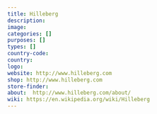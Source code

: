 ```yaml
---
title: Hilleberg
description:
image:
categories: []
purposes: []
types: []
country-code:
country:
logo:
website: http://www.hilleberg.com
shop: http://www.hilleberg.com
store-finder:
about:  http://www.hilleberg.com/about/
wiki: https://en.wikipedia.org/wiki/Hilleberg
---
```

